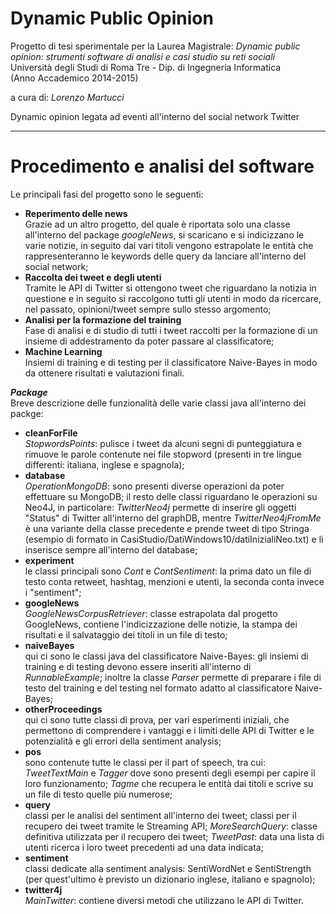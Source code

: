 # Dynamic Public Opinion
Progetto di tesi sperimentale per la Laurea Magistrale: <i>Dynamic public opinion: strumenti software di analisi e casi studio su reti sociali</i> <br>
Università degli Studi di Roma Tre - Dip. di Ingegneria Informatica <br>
(Anno Accademico 2014-2015)

a cura di: <i>Lorenzo Martucci</i>

Dynamic opinion legata ad eventi all'interno del social network Twitter

------------------------------------------------------------------------

# Procedimento e analisi del software

Le principali fasi del progetto sono le seguenti:
- <b>Reperimento delle news</b> <br>
Grazie ad un altro progetto, del quale è riportata solo una classe all'interno del package <i>googleNews</i>, si scaricano e si indicizzano le varie notizie, in seguito dai vari titoli vengono estrapolate le entità che rappresenteranno le keywords delle query da lanciare all'interno del social network;
- <b>Raccolta dei tweet e degli utenti</b> <br>
Tramite le API di Twitter si ottengono tweet che riguardano la notizia in questione e in seguito si raccolgono tutti gli utenti in modo da ricercare, nel passato, opinioni/tweet sempre sullo stesso argomento;
- <b>Analisi per la formazione del training</b> <br>
Fase di analisi e di studio di tutti i tweet raccolti per la formazione di un insieme di addestramento da poter passare al classificatore;
- <b>Machine Learning</b> <br>
Insiemi di training e di testing per il classificatore Naive-Bayes in modo da ottenere risultati e valutazioni finali.

<b><i>Package</i></b> <br>
Breve descrizione delle funzionalità delle varie classi java all'interno dei packge:
- <b>cleanForFile</b> <br>
<i>StopwordsPoints</i>: pulisce i tweet da alcuni segni di punteggiatura e rimuove le parole contenute nei file stopword (presenti in tre lingue differenti: italiana, inglese e spagnola);
- <b>database</b> <br>
<i>OperationMongoDB</i>: sono presenti diverse operazioni da poter effettuare su MongoDB; il resto delle classi riguardano le operazioni su Neo4J, in particolare: <i>TwitterNeo4j</i> permette di inserire gli oggetti "Status" di Twitter all'interno del graphDB, mentre <i>TwitterNeo4jFromMe</i> è una variante della classe precedente e prende tweet di tipo Stringa (esempio di formato in CasiStudio/DatiWindows10/datiInizialiNeo.txt) e li inserisce sempre all'interno del database;
- <b>experiment</b> <br>
le classi principali sono <i>Cont</i> e <i>ContSentiment</i>: la prima dato un file di testo conta retweet, hashtag, menzioni e utenti, la seconda conta invece i "sentiment";
- <b>googleNews</b> <br>
<i>GoogleNewsCorpusRetriever</i>: classe estrapolata dal progetto GoogleNews, contiene l'indicizzazione delle notizie, la stampa dei risultati e il salvataggio dei titoli in un file di testo;
- <b>naiveBayes</b> <br>
qui ci sono le classi java del classificatore Naive-Bayes: gli insiemi di training e di testing devono essere inseriti all'interno di <i>RunnableExample</i>; inoltre la classe <i>Parser</i> permette di preparare i file di testo del training e del testing nel formato adatto al classificatore Naive-Bayes;
- <b>otherProceedings</b> <br>
qui ci sono tutte classi di prova, per vari esperimenti iniziali, che permettono di comprendere i vantaggi e i limiti delle API di Twitter e le potenzialità e gli errori della sentiment analysis;
- <b>pos</b> <br>
sono contenute tutte le classi per il part of speech, tra cui:
<i>TweetTextMain</i> e <i>Tagger</i> dove sono presenti degli esempi per capire il loro funzionamento;
<i>Tagme</i> che recupera le entità dai titoli e scrive su un file di testo quelle più numerose;
- <b>query</b> <br>
classi per le analisi del sentiment all'interno dei tweet; classi per il recupero dei tweet tramite le Streaming API;
<i>MoreSearchQuery</i>: classe definitiva utilizzata per il recupero dei tweet;
<i>TweetPast</i>: data una lista di utenti ricerca i loro tweet precedenti ad una data indicata;
- <b>sentiment</b> <br>
classi dedicate alla sentiment analysis: SentiWordNet e SentiStrength (per quest'ultimo è previsto un dizionario inglese, italiano e spagnolo);
- <b>twitter4j</b> <br>
<i>MainTwitter</i>: contiene diversi metodi che utilizzano le API di Twitter.







